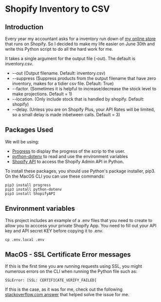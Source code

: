 # Shopify Inventory to CSV
## Introduction
Every year my accountant asks for a inventory run down of [my online store](https://www.prendas.co.uk/) that runs on Shopify.  So I decided to make my life easier on June 30th and write this Python script to do all the hard work for me.  

It takes a single argument for the output file (-out).  The default is inventory.csv.
* --out  (Output filename.  Default: inventory.csv)
* --suppress  (Suppress products from the output filename that have zero inventory, makes for a tidier csv file.  Default: True)
* --factor. (Sometimes it is helpful to increase/decrease the stock level to make projections.  Default = 1)
* --location. (Only include stock that is handled by shopify.  Default: shopify)
* --delay. (Unless you are on Shopify Plus, your API Rates will be limited, so a small delay is made inbetween calls.  Default = 3)

## Packages Used
We will be using:
* [Progress](https://github.com/verigak/progress) to display the progress of the scrip to the user.
* [python-dotenv](https://github.com/theskumar/python-dotenv) to read and use the environment variables
* [Shopify API](https://github.com/Shopify/shopify_python_api) to access the Shopify Admin API in Python.


To install these packages, you should use Python's package installer, pip3.  On the MacOS CLI you can use these commands:
```
pip3 install progress
pip3 install python-dotenv
pip3 install ShopifyAPI
```

## Environment variables
This project includes an example of a .env files that you need to create to allow you to acccess your private Shopify App.  You need to fill out your API key and API secret KEY before copying it to .env.
```
cp .env.local .env
```


## MacOS - SSL Certificate Error messages
If this is the first time you are running requests using SSL, you might numerous errors on the CLI when running the Python file such as:
```
SSLError: [SSL: CERTIFICATE_VERIFY_FAILED]
```
If this is the case, as it was for me, check out the following [stackoverflow.com answer](https://stackoverflow.com/questions/42098126/mac-osx-python-ssl-sslerror-ssl-certificate-verify-failed-certificate-verify/42098127#42098127) that helped solve the issue for me.
